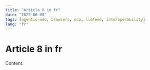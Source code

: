 ```yaml
---
title: "Article 8 in fr"
date: "2025-06-08"
tags: [agentic-web, browsers, mcp, llmfeed, interoperability]
lang: "fr"
---
```


# Article 8 in fr

Content.
